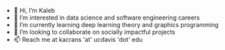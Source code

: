 - 👋 Hi, I’m Kaleb
- 👀 I’m interested in data science and software engineering careers
- 🌱 I’m currently learning deep learning theory and graphics programming
- 💞️ I’m looking to collaborate on socially impactful projects
- 📫 Reach me at kacrans 'at' ucdavis 'dot' edu

<!---
kcrans/kcrans is a ✨ special ✨ repository because its `README.md` (this file) appears on your GitHub profile.
You can click the Preview link to take a look at your changes.
--->
